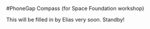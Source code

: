 #PhoneGap Compass (for Space Foundation workshop)

This will be filled in by Elias very soon. Standby!